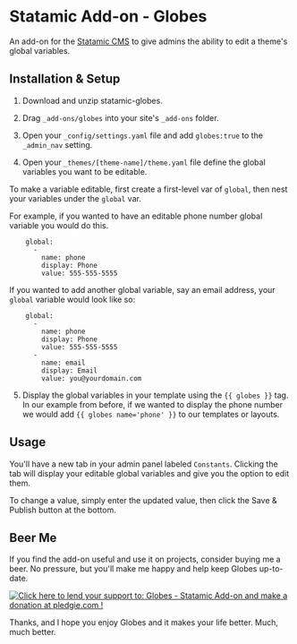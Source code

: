 Statamic Add-on - Globes
========================

An add-on for the [Statamic CMS](http://statamic.com/) to give admins the ability to edit a theme's global variables.

Installation & Setup
------------

1. Download and unzip statamic-globes.

2. Drag `_add-ons/globes` into your site's `_add-ons` folder.

3. Open your `_config/settings.yaml` file and add `globes:true` to the `_admin_nav` setting.

4. Open your `_themes/[theme-name]/theme.yaml` file define the global variables you want to be editable.

 To make a variable editable, first create a first-level var of `global`, then nest your variables under the `global` var.

 For example, if you wanted to have an editable phone number global variable you would do this.

```
    global:
      - 
        name: phone
        display: Phone
        value: 555-555-5555
```

 If you wanted to add another global variable, say an email address, your `global` variable would look like so:

```
    global:
      - 
        name: phone
        display: Phone
        value: 555-555-5555
      - 
        name: email
        display: Email
        value: you@yourdomain.com
```

5. Display the global variables in your template using the `{{ globes }}` tag. In our example from before, if we wanted to display the phone number we would add `{{ globes name='phone' }}` to our templates or layouts.

Usage
-----

You'll have a new tab in your admin panel labeled `Constants`. Clicking the tab will display your editable global variables and give you the option to edit them.

To change a value, simply enter the updated value, then click the Save & Publish button at the bottom.

Beer Me
-------

If you find the add-on useful and use it on projects, consider buying me a beer. No pressure, but you'll make me happy and help keep Globes up-to-date.

<a href='https://pledgie.com/campaigns/26995'><img alt='Click here to lend your support to: Globes - Statamic Add-on and make a donation at pledgie.com !' src='https://pledgie.com/campaigns/26995.png?skin_name=chrome' border='0' ></a>

Thanks, and I hope you enjoy Globes and it makes your life better. Much, much better.
